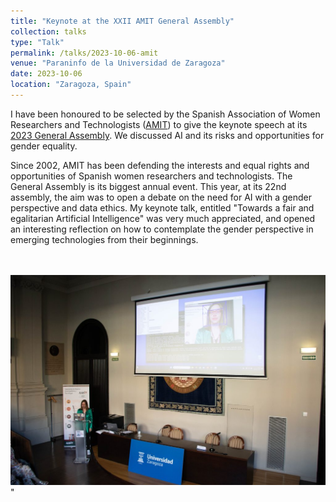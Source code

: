 ```yaml
---
title: "Keynote at the XXII AMIT General Assembly"
collection: talks
type: "Talk"
permalink: /talks/2023-10-06-amit
venue: "Paraninfo de la Universidad de Zaragoza"
date: 2023-10-06
location: "Zaragoza, Spain"
---
```


I have been honoured to be selected by the Spanish Association of Women Researchers and Technologists ([AMIT](https://amit-es.org/)) to give the keynote speech at its [2023 General Assembly](https://amit-es.org/noticias/xxii-asamblea-general-de-amit/). We discussed AI and its risks and opportunities for gender equality.

Since 2002, AMIT has been defending the interests and equal rights and opportunities of Spanish women researchers and technologists. The General Assembly is its biggest annual event. This year, at its 22nd assembly, the aim was to open a debate on the need for AI with a gender perspective and data ethics. My keynote talk, entitled "Towards a fair and egalitarian Artificial Intelligence" was very much appreciated, and opened an interesting reflection on how to contemplate the gender perspective in emerging technologies from their beginnings.

<br> <br/><img src='/images/amit_asamblea.jpg'>"


